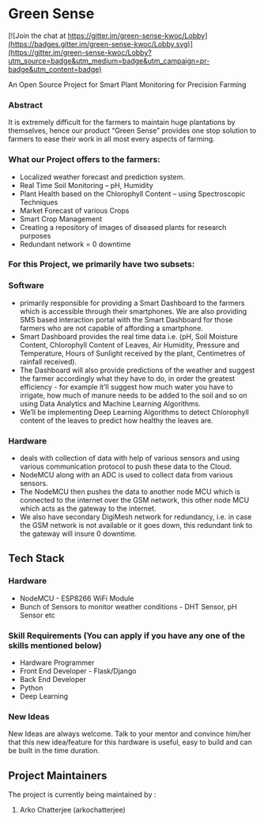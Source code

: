 # Green Sense

[![Join the chat at https://gitter.im/green-sense-kwoc/Lobby](https://badges.gitter.im/green-sense-kwoc/Lobby.svg)](https://gitter.im/green-sense-kwoc/Lobby?utm_source=badge&utm_medium=badge&utm_campaign=pr-badge&utm_content=badge)

An Open Source Project for Smart Plant Monitoring for Precision Farming


### Abstract
It is extremely difficult for the farmers to maintain huge plantations by themselves, hence our product “Green Sense” provides one stop solution to farmers to ease their work in all most every aspects of farming.

### What our Project offers to the farmers:
* Localized weather forecast and prediction system.
* Real Time Soil Monitoring – pH, Humidity
* Plant Health based on the Chlorophyll Content – using Spectroscopic Techniques
* Market Forecast of various Crops
* Smart Crop Management
* Creating a repository of images of diseased plants for research purposes
* Redundant network = 0 downtime

### For this Project, we primarily have two subsets: 

### Software
* primarily responsible for providing a Smart Dashboard to the farmers which is accessible through their smartphones. We are also providing SMS based interaction portal with the Smart Dashboard for those farmers who are not capable of affording a smartphone.
* Smart Dashboard provides the real time data i.e. (pH, Soil Moisture Content, Chlorophyll Content of Leaves, Air Humidity, Pressure and Temperature, Hours of Sunlight received by the plant, Centimetres of rainfall received).
* The Dashboard will also provide predictions of the weather and suggest the farmer accordingly what they have to do, in order the greatest efficiency - for example it’ll suggest how much water you have to irrigate, how much of manure needs to be added to the soil and so on using Data Analytics and Machine Learning Algorithms.
* We’ll be implementing Deep Learning Algorithms to detect Chlorophyll content of the leaves to predict how healthy the leaves are.



### Hardware 
* deals with collection of data with help of various sensors and using various communication protocol to push these data to the Cloud.
* NodeMCU along with an ADC is used to collect data from various sensors.
* The NodeMCU then pushes the data to another node MCU which is connected to the internet over the GSM network, this other node MCU which acts as the gateway to the internet.
* We also have secondary DigiMesh network for redundancy, i.e. in case the GSM network is not available or it goes down, this redundant link to the gateway will insure 0 downtime. 



## Tech Stack
### Hardware
* NodeMCU - ESP8266 WiFi Module
* Bunch of Sensors to monitor weather conditions - DHT Sensor, pH Sensor etc


### Skill Requirements (You can apply if you have any one of the skills mentioned below)

* Hardware Programmer
* Front End Developer - Flask/Django
* Back End Developer
* Python
* Deep Learning




### New Ideas
New Ideas are always welcome. Talk to your mentor and convince him/her that this new idea/feature for this hardware is useful, easy to build and can be built in the time duration. 


## Project Maintainers
The project is currently being maintained by :  
1) Arko Chatterjee (arkochatterjee)


